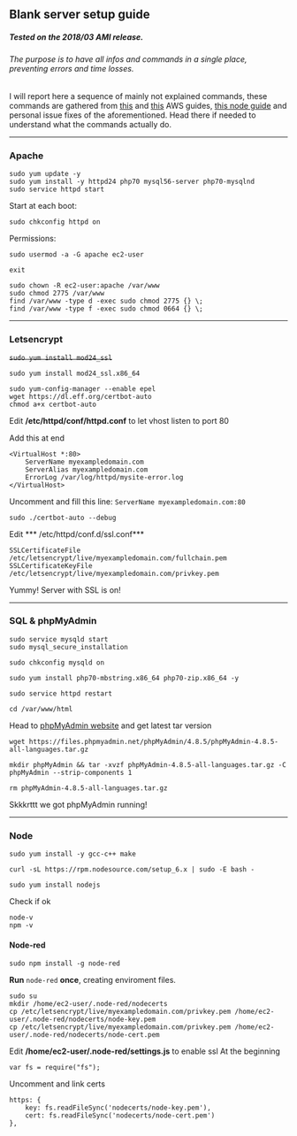 ## Blank server setup guide
##### Tested on the 2018/03 AMI release.
###### The purpose is to have all infos and commands in a single place, preventing errors and time losses.
I will report here a sequence of mainly not explained commands, these commands are gathered from [this](https://docs.aws.amazon.com/AWSEC2/latest/UserGuide/install-LAMP.html) and [this](https://docs.aws.amazon.com/AWSEC2/latest/UserGuide/SSL-on-amazon-linux-ami.html) AWS guides, [this node guide](https://www.e2enetworks.com/help/knowledge-base/how-to-install-node-js-and-npm-on-centos/) and personal issue fixes of the aforementioned. Head there if needed to understand what the commands actually do.
***


### Apache
```
sudo yum update -y
sudo yum install -y httpd24 php70 mysql56-server php70-mysqlnd
sudo service httpd start
```
Start at each boot:
```
sudo chkconfig httpd on
```
Permissions:
```
sudo usermod -a -G apache ec2-user

exit
```
```
sudo chown -R ec2-user:apache /var/www
sudo chmod 2775 /var/www
find /var/www -type d -exec sudo chmod 2775 {} \;
find /var/www -type f -exec sudo chmod 0664 {} \;
```
***

### Letsencrypt
~~`sudo yum install mod24_ssl`~~
```
sudo yum install mod24_ssl.x86_64

sudo yum-config-manager --enable epel
wget https://dl.eff.org/certbot-auto
chmod a+x certbot-auto
```
Edit **/etc/httpd/conf/httpd.conf** to let vhost listen to port 80

Add this at end
```
<VirtualHost *:80>
    ServerName myexampledomain.com
    ServerAlias myexampledomain.com
    ErrorLog /var/log/httpd/mysite-error.log
</VirtualHost>
```
Uncomment and fill this line:
```ServerName myexampledomain.com:80```
```
sudo ./certbot-auto --debug
```
Edit *** /etc/httpd/conf.d/ssl.conf***
```
SSLCertificateFile /etc/letsencrypt/live/myexampledomain.com/fullchain.pem
SSLCertificateKeyFile /etc/letsencrypt/live/myexampledomain.com/privkey.pem
```
Yummy! Server with SSL is on!
***

### SQL & phpMyAdmin
```
sudo service mysqld start
sudo mysql_secure_installation
```
```
sudo chkconfig mysqld on
```
```
sudo yum install php70-mbstring.x86_64 php70-zip.x86_64 -y

sudo service httpd restart

cd /var/www/html
```
Head to [phpMyAdmin website](https://www.phpmyadmin.net/downloads/) and get latest tar version
```
wget https://files.phpmyadmin.net/phpMyAdmin/4.8.5/phpMyAdmin-4.8.5-all-languages.tar.gz

mkdir phpMyAdmin && tar -xvzf phpMyAdmin-4.8.5-all-languages.tar.gz -C phpMyAdmin --strip-components 1

rm phpMyAdmin-4.8.5-all-languages.tar.gz
```
Skkkrttt we got phpMyAdmin running!
***

### Node
```
sudo yum install -y gcc-c++ make

curl -sL https://rpm.nodesource.com/setup_6.x | sudo -E bash -

sudo yum install nodejs
```
Check if ok
```
node-v
npm -v
```

#### Node-red
```
sudo npm install -g node-red
```
**Run** `node-red` **once**, creating enviroment files.

```
sudo su
mkdir /home/ec2-user/.node-red/nodecerts
cp /etc/letsencrypt/live/myexampledomain.com/privkey.pem /home/ec2-user/.node-red/nodecerts/node-key.pem
cp /etc/letsencrypt/live/myexampledomain.com/privkey.pem /home/ec2-user/.node-red/nodecerts/node-cert.pem
```

Edit **/home/ec2-user/.node-red/settings.js** to enable ssl
At the beginning
```
var fs = require("fs");
```
Uncomment and link certs
```
https: {
    key: fs.readFileSync('nodecerts/node-key.pem'),
    cert: fs.readFileSync('nodecerts/node-cert.pem')
},
```
